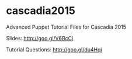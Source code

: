 # cascadia2015
Advanced Puppet Tutorial Files for Cascadia 2015

Slides: http://goo.gl/V6BcCi

Tutorial Questions: http://goo.gl/du4Hqi
